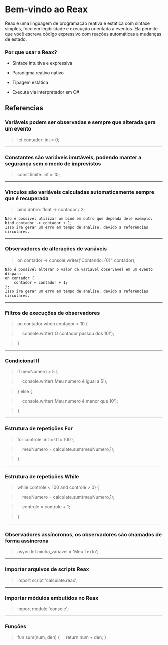 
# Bem-vindo ao Reax

Reax é uma linguagem de programação reativa e estática com sintaxe simples, foco em legibilidade e execução orientada a eventos. Ela permite que você escreva código expressivo com reações automáticas a mudanças de estado.

  

### Por que usar a Reax?

  

- Sintaxe intuitiva e expressiva

- Paradigma reativo nativo

- Tipagem estática

- Executa via interpretador em C#

  

## Referencias

  

### Variáveis podem ser observadas e sempre que alterada gera um evento

>let contador: int = 0;
---

### Constantes são variáveis imutáveis, podendo manter a segurança sem o medo de imprevistos
>const limite: int = 10;
---

### Vínculos são variáveis calculadas automaticamente sempre que é recuperada
> bind dobro: float -> contador / 2;

```
Não é possivel utilizar um bind em outro que dependa dele exemplo:
bind contador -> contador + 1;
Isso ira gerar um erro em tempo de analise, devido a referencias circulares.
```  
---

### Observadores de alterações de variáveis
> on contador -> console.writer('Contando: {0}', contador);
```
Não é possivel alterar o valor da variavel observavel em um evento dispara
on contador {
	contador = contador + 1;
};
Isso ira gerar um erro em tempo de analise, devido a referencias circulares.
```  
---
### Filtros de execuções de observadores

> on contador when contador > 10 {

> &nbsp;&nbsp;&nbsp;&nbsp;console.writer('O contador passou dos 10!');

> }
---
### Condicional If

>if meuNumero > 5 {

>&nbsp;&nbsp;&nbsp;&nbsp;console.writer('Meu numero é igual a 5');

>} else {

>&nbsp;&nbsp;&nbsp;&nbsp;console.writer('Meu numero é menor que 10');

>}
---
### Estrutura de repetições For

>for controle: int = 0 to 100 {

>&nbsp;&nbsp;&nbsp;&nbsp;meuNumero = calculate.sum(meuNumero,1);

>}
---
### Estrutura de repetições While

>while controle < 100 and controle > 0) {

>&nbsp;&nbsp;&nbsp;&nbsp;meuNumero = calculate.sum(meuNumero,1);

>&nbsp;&nbsp;&nbsp;&nbsp;controle = controle + 1;

>}
---
### Observadores assíncronos, os observadores são chamados de forma assíncrona

>async let minha_variavel = 'Meu Texto';
---

### Importar arquivos de scripts Reax
> import script 'calculate.reax';
---

### Importar módulos embutidos no Reax
>import module 'console';
---

### Funções

> fun sum(num, den) {
&nbsp;&nbsp;&nbsp;&nbsp;return num + den;
}
